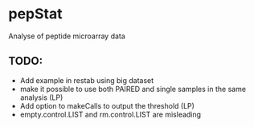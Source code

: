 pepStat
=======

Analyse of peptide microarray data

TODO:
-----
- Add example in restab using big dataset
- make it possible to use both PAIRED and single samples in the same analysis (LP)
- Add option to makeCalls to output the threshold (LP)
- empty.control.LIST and rm.control.LIST are misleading
